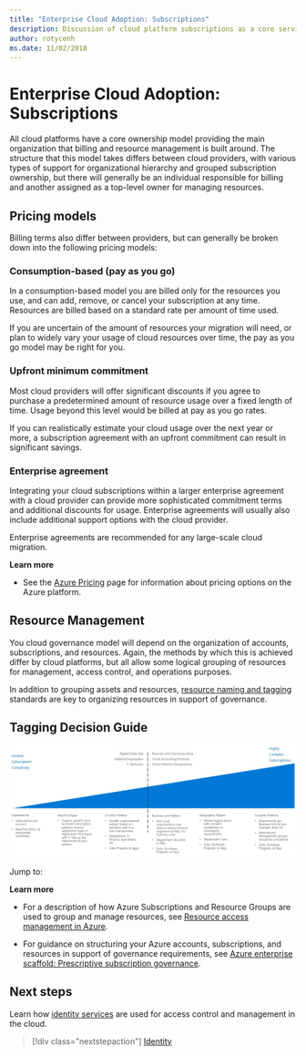 ```yaml
---
title: "Enterprise Cloud Adoption: Subscriptions" 
description: Discussion of cloud platform subscriptions as a core service in Azure migrations
author: rotycenh
ms.date: 11/02/2018
---
```


# Enterprise Cloud Adoption: Subscriptions

All cloud platforms have a core ownership model providing the main organization
that billing and resource management is built around. The structure that this
model takes differs between cloud providers, with various types of support for
organizational hierarchy and grouped subscription ownership, but there will
generally be an individual responsible for billing and another assigned as a
top-level owner for managing resources.

## Pricing models

Billing terms also differ between providers, but can generally be broken down
into the following pricing models:

### Consumption-based (pay as you go)

In a consumption-based model you are billed only for the resources you use, and
can add, remove, or cancel your subscription at any time. Resources are billed
based on a standard rate per amount of time used.

If you are uncertain of the amount of resources your migration will need, or
plan to widely vary your usage of cloud resources over time, the pay as you go
model may be right for you.

### Upfront minimum commitment 

Most cloud providers will offer significant discounts if you agree to purchase a
predetermined amount of resource usage over a fixed length of time. Usage beyond
this level would be billed at pay as you go rates.

If you can realistically estimate your cloud usage over the next year or more, a
subscription agreement with an upfront commitment can result in significant
savings.

### Enterprise agreement

Integrating your cloud subscriptions within a larger enterprise agreement with a
cloud provider can provide more sophisticated commitment terms and additional
discounts for usage. Enterprise agreements will usually also include additional
support options with the cloud provider.

Enterprise agreements are recommended for any large-scale cloud migration.

**Learn more**

-   See the [Azure Pricing](https://azure.microsoft.com/en-us/pricing/) page for
    information about pricing options on the Azure platform.

## Resource Management

You cloud governance model will depend on the organization of accounts,
subscriptions, and resources. Again, the methods by which this is achieved
differ by cloud platforms, but all allow some logical grouping of resources for
management, access control, and operations purposes.

In addition to grouping assets and resources, [resource naming and
tagging](../resource-tagging/overview.md)
standards are key to organizing resources in support of governance.

## Tagging Decision Guide

![Plotting tagging options from least to most complex, aligned with jump links below](../../_images/discovery-guides/discovery-guide-subscriptions.png)

Jump to:

**Learn more**

-   For a description of how Azure Subscriptions and Resource Groups are used to
    group and manage resources, see [Resource access management in
    Azure](../../getting-started/azure-resource-access.md).

-   For guidance on structuring your Azure accounts, subscriptions, and
    resources in support of governance requirements, see [Azure enterprise
    scaffold: Prescriptive subscription
    governance](../../appendix/azure-scaffold.md).

## Next steps

Learn how [identity services](../identity/overview.md) are used for access control and management in the cloud.

> [!div class="nextstepaction"]
> [Identity](../identity/overview.md)


